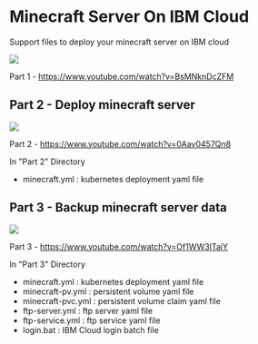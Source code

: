 # Minecraft Server On IBM Cloud
Support files to deploy your minecraft server on IBM cloud

[![](https://img.youtube.com/vi/BsMNknDcZFM/0.jpg)](https://www.youtube.com/watch?v=BsMNknDcZFM)

Part 1 - https://www.youtube.com/watch?v=BsMNknDcZFM

## Part 2 - Deploy minecraft server

[![](https://img.youtube.com/vi/0Aav0457Qn8/0.jpg)](https://www.youtube.com/watch?v=0Aav0457Qn8)

Part 2 - https://www.youtube.com/watch?v=0Aav0457Qn8

In "Part 2" Directory
- minecraft.yml : kubernetes deployment yaml file

## Part 3 - Backup minecraft server data

[![](https://img.youtube.com/vi/Of1WW3ITaiY/0.jpg)](https://www.youtube.com/watch?v=Of1WW3ITaiY)

Part 3 - https://www.youtube.com/watch?v=Of1WW3ITaiY

In "Part 3" Directory
- minecraft.yml : kubernetes deployment yaml file
- minecraft-pv.yml : persistent volume yaml file
- minecraft-pvc.yml : persistent volume claim yaml file
- ftp-server.yml : ftp server yaml file
- ftp-service.yml : ftp service yaml file
- login.bat : IBM Cloud login batch file
